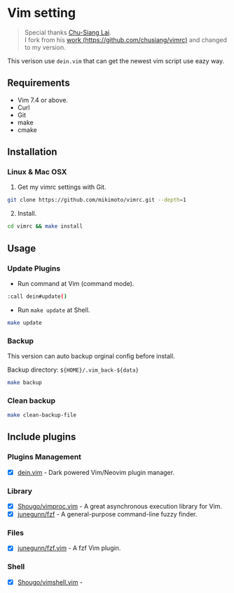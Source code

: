 # Vim setting

> Special thanks [Chu-Siang Lai](http://note.drx.tw). <br>
> I fork from his [work (https://github.com/chusiang/vimrc)](https://github.com/chusiang/vimrc) and changed to my version.

This verison use `dein.vim` that can get the newest vim script use eazy way.

## Requirements

- Vim 7.4 or above.
- Curl
- Git
- make
- cmake

## Installation

### Linux & Mac OSX

1. Get my vimrc settings with Git.

```bash
git clone https://github.com/mikimoto/vimrc.git --depth=1
```

2. Install.

```bash
cd vimrc && make install
```
## Usage

### Update Plugins

- Run command at Vim (command mode).

```bash
:call dein#update()
```

- Run `make update` at Shell.

```bash
make update
```

### Backup

This version can auto backup orginal config before install.

Backup directory: `${HOME}/.vim_back-${data}`

```bash
make backup
```

### Clean backup

```bash
make clean-backup-file
```

## Include plugins

### Plugins Management

- [X] [dein.vim](https://github.com/Shougo/dein.vim) - Dark powered Vim/Neovim plugin manager.

### Library

- [x] [Shougo/vimproc.vim](https://github.com/Shougo/vimproc.vim) - A great asynchronous execution library for Vim.
- [x] [junegunn/fzf](https://github.com/junegunn/fzf) - A general-purpose command-line fuzzy finder.

### Files

- [X] [junegunn/fzf.vim](https://github.com/junegunn/fzf.vim) - A fzf Vim plugin.

### Shell

- [X] [Shougo/vimshell.vim](https://github.com/Shougo/vimshell.vim) - 